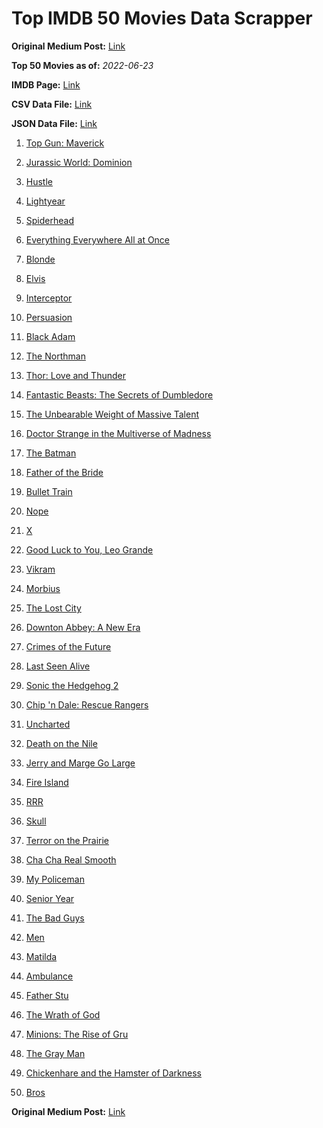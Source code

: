 # Top IMDB 50 Movies Data Scrapper

**Original Medium Post:** [Link](https://medium.com/@nishantsahoo/which-movie-should-i-watch-5c83a3c0f5b1) 

**Top 50 Movies as of:** _2022-06-23_

**IMDB Page:** [Link](http://www.imdb.com/search/title?release_date=2022,2022&title_type=feature)

**CSV Data File:** [Link](/Data/data.csv)

**JSON Data File:** [Link](/Data/data.json)

1. [Top Gun: Maverick](https://www.imdb.com/title/tt1745960/?ref_=adv_li_tt)

2. [Jurassic World: Dominion](https://www.imdb.com/title/tt8041270/?ref_=adv_li_tt)

3. [Hustle](https://www.imdb.com/title/tt8009428/?ref_=adv_li_tt)

4. [Lightyear](https://www.imdb.com/title/tt10298810/?ref_=adv_li_tt)

5. [Spiderhead](https://www.imdb.com/title/tt9783600/?ref_=adv_li_tt)

6. [Everything Everywhere All at Once](https://www.imdb.com/title/tt6710474/?ref_=adv_li_tt)

7. [Blonde](https://www.imdb.com/title/tt1655389/?ref_=adv_li_tt)

8. [Elvis](https://www.imdb.com/title/tt3704428/?ref_=adv_li_tt)

9. [Interceptor](https://www.imdb.com/title/tt14174940/?ref_=adv_li_tt)

10. [Persuasion](https://www.imdb.com/title/tt13456318/?ref_=adv_li_tt)

11. [Black Adam](https://www.imdb.com/title/tt6443346/?ref_=adv_li_tt)

12. [The Northman](https://www.imdb.com/title/tt11138512/?ref_=adv_li_tt)

13. [Thor: Love and Thunder](https://www.imdb.com/title/tt10648342/?ref_=adv_li_tt)

14. [Fantastic Beasts: The Secrets of Dumbledore](https://www.imdb.com/title/tt4123432/?ref_=adv_li_tt)

15. [The Unbearable Weight of Massive Talent](https://www.imdb.com/title/tt11291274/?ref_=adv_li_tt)

16. [Doctor Strange in the Multiverse of Madness](https://www.imdb.com/title/tt9419884/?ref_=adv_li_tt)

17. [The Batman](https://www.imdb.com/title/tt1877830/?ref_=adv_li_tt)

18. [Father of the Bride](https://www.imdb.com/title/tt13249596/?ref_=adv_li_tt)

19. [Bullet Train](https://www.imdb.com/title/tt12593682/?ref_=adv_li_tt)

20. [Nope](https://www.imdb.com/title/tt10954984/?ref_=adv_li_tt)

21. [X](https://www.imdb.com/title/tt13560574/?ref_=adv_li_tt)

22. [Good Luck to You, Leo Grande](https://www.imdb.com/title/tt13352968/?ref_=adv_li_tt)

23. [Vikram](https://www.imdb.com/title/tt9179430/?ref_=adv_li_tt)

24. [Morbius](https://www.imdb.com/title/tt5108870/?ref_=adv_li_tt)

25. [The Lost City](https://www.imdb.com/title/tt13320622/?ref_=adv_li_tt)

26. [Downton Abbey: A New Era](https://www.imdb.com/title/tt11703710/?ref_=adv_li_tt)

27. [Crimes of the Future](https://www.imdb.com/title/tt14549466/?ref_=adv_li_tt)

28. [Last Seen Alive](https://www.imdb.com/title/tt15004136/?ref_=adv_li_tt)

29. [Sonic the Hedgehog 2](https://www.imdb.com/title/tt12412888/?ref_=adv_li_tt)

30. [Chip 'n Dale: Rescue Rangers](https://www.imdb.com/title/tt3513500/?ref_=adv_li_tt)

31. [Uncharted](https://www.imdb.com/title/tt1464335/?ref_=adv_li_tt)

32. [Death on the Nile](https://www.imdb.com/title/tt7657566/?ref_=adv_li_tt)

33. [Jerry and Marge Go Large](https://www.imdb.com/title/tt8323668/?ref_=adv_li_tt)

34. [Fire Island](https://www.imdb.com/title/tt15218000/?ref_=adv_li_tt)

35. [RRR](https://www.imdb.com/title/tt8178634/?ref_=adv_li_tt)

36. [Skull](https://www.imdb.com/title/tt11866324/?ref_=adv_li_tt)

37. [Terror on the Prairie](https://www.imdb.com/title/tt14043966/?ref_=adv_li_tt)

38. [Cha Cha Real Smooth](https://www.imdb.com/title/tt14376344/?ref_=adv_li_tt)

39. [My Policeman](https://www.imdb.com/title/tt13139228/?ref_=adv_li_tt)

40. [Senior Year](https://www.imdb.com/title/tt5315212/?ref_=adv_li_tt)

41. [The Bad Guys](https://www.imdb.com/title/tt8115900/?ref_=adv_li_tt)

42. [Men](https://www.imdb.com/title/tt13841850/?ref_=adv_li_tt)

43. [Matilda](https://www.imdb.com/title/tt3447590/?ref_=adv_li_tt)

44. [Ambulance](https://www.imdb.com/title/tt4998632/?ref_=adv_li_tt)

45. [Father Stu](https://www.imdb.com/title/tt14439896/?ref_=adv_li_tt)

46. [The Wrath of God](https://www.imdb.com/title/tt15189534/?ref_=adv_li_tt)

47. [Minions: The Rise of Gru](https://www.imdb.com/title/tt5113044/?ref_=adv_li_tt)

48. [The Gray Man](https://www.imdb.com/title/tt1649418/?ref_=adv_li_tt)

49. [Chickenhare and the Hamster of Darkness](https://www.imdb.com/title/tt12532368/?ref_=adv_li_tt)

50. [Bros](https://www.imdb.com/title/tt9731598/?ref_=adv_li_tt)

**Original Medium Post:** [Link](https://medium.com/@nishantsahoo/which-movie-should-i-watch-5c83a3c0f5b1) 
